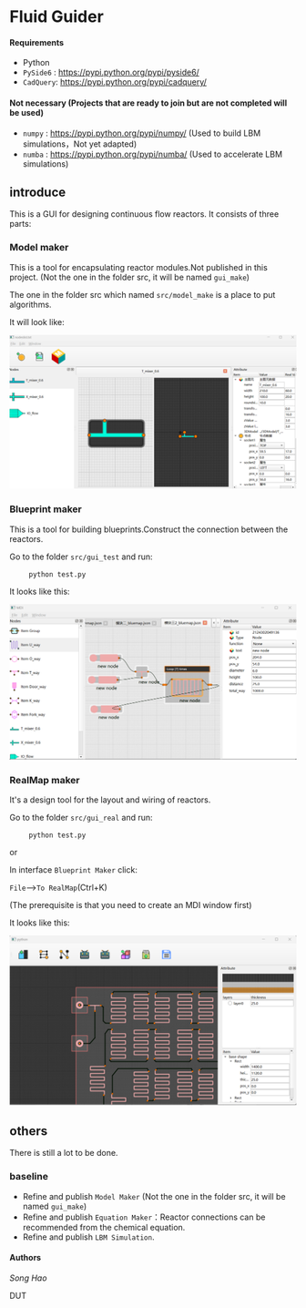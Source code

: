 # Fluid Guider 
#### Requirements
- Python
- `PySide6` : https://pypi.python.org/pypi/pyside6/
- `CadQuery`: https://pypi.python.org/pypi/cadquery/
#### Not necessary (Projects that are ready to join but are not completed will be used)
- `numpy` : https://pypi.python.org/pypi/numpy/ (Used to build LBM simulations，Not yet adapted)
- `numba` : https://pypi.python.org/pypi/numba/ (Used to accelerate LBM simulations)
## introduce
This is a GUI for designing continuous flow reactors. It consists of three parts:
### Model maker
This is a tool for encapsulating reactor modules.Not published in this project. (Not the one in the folder src, it will be named `gui_make`)

The one in the folder src which named `src/model_make` is a place to put algorithms.

It will look like:

![](./interface_img/gui_make.png "gui make")

### Blueprint maker
This is a tool for building blueprints.Construct the connection between the reactors.

Go to the folder `src/gui_test` and run:
<pre>
    <code>python test.py</code>
</pre>
It looks like this:

![](./interface_img/gui_test.png "gui test")
### RealMap maker
It's a design tool for the layout and wiring of reactors.

Go to the folder `src/gui_real` and run:
<pre>
    <code>python test.py</code>
</pre>

or

In interface `Blueprint Maker` click:

`File`-->`To RealMap`(Ctrl+K)

(The prerequisite is that you need to create an MDI window first)

It looks like this:

![](./interface_img/gui_real.png "gui real")
## others
There is still a lot to be done.
### baseline
- Refine and publish `Model Maker` (Not the one in the folder src, it will be named `gui_make`)
- Refine and publish `Equation Maker`：Reactor connections can be recommended from the chemical equation.
- Refine and publish `LBM Simulation`.
#### Authors
*Song Hao*

DUT
